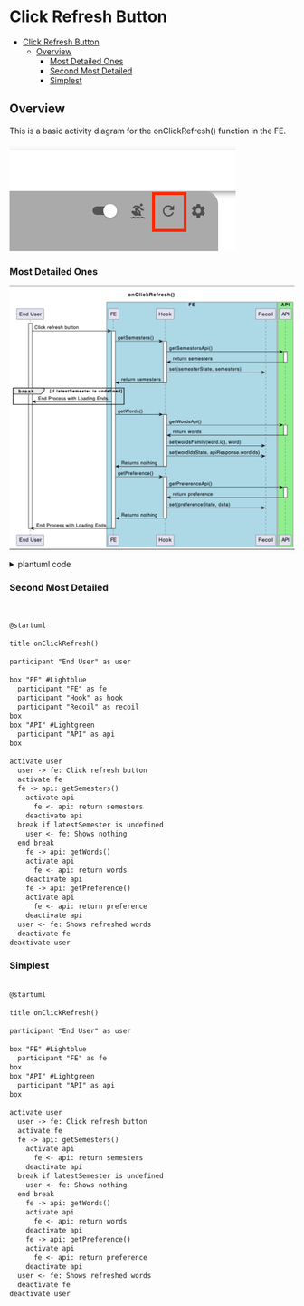 # Click Refresh Button

<!-- TOC -->

- [Click Refresh Button](#click-refresh-button)
  - [Overview](#overview)
    - [Most Detailed Ones](#most-detailed-ones)
    - [Second Most Detailed](#second-most-detailed)
    - [Simplest](#simplest)

<!-- /TOC -->

## Overview
This is a basic activity diagram for the onClickRefresh() function in the FE.

![refresh_button](./assets/refresh_button.png)

### Most Detailed Ones
![on_click_refresh_activity_diagram](./assets/on_click_refresh_activity_diagram.png)
<details><summary >plantuml code</summary>

```plantuml

@startuml

title onClickRefresh()

participant "End User" as user

box "FE" #Lightblue
  participant "FE" as fe
  participant "Hook" as hook
  participant "Recoil" as recoil
box
box "API" #Lightgreen
  participant "API" as api
box


activate user
  user -> fe: Click refresh button
  activate fe
  fe -> hook: getSemesters()
    activate hook
      hook -> api: getSemestersApi()
      activate api
        hook <- api: return semesters
      deactivate api
      hook -> recoil: set(semesterState, semesters)
      fe <- hook: return semesters
    deactivate hook
  break if latestSemester is undefined
    user <- fe: End Process with Loading Ends.
  end break
    fe -> hook: getWords()
    activate hook
      hook -> api: getWordsApi()
      activate api
        hook <- api: return words
      deactivate api
      hook -> recoil: set(wordsFamily(word.id), word)
      hook -> recoil: set(wordIdsState, apiResponse.wordIds)
      fe <- hook: Returns nothing
    deactivate hook
    fe -> hook: getPreference()
    activate hook
      hook -> api: getPreferenceApi()
      activate api
        hook <- api: return preference
      deactivate api
      hook -> recoil: set(preferenceState, data)
      fe <- hook: Returns nothing
    deactivate hook
  user <- fe: End Process with Loading Ends.
  deactivate fe
deactivate user
```
</details>

### Second Most Detailed
```plantuml


@startuml

title onClickRefresh()

participant "End User" as user

box "FE" #Lightblue
  participant "FE" as fe
  participant "Hook" as hook
  participant "Recoil" as recoil
box
box "API" #Lightgreen
  participant "API" as api
box

activate user
  user -> fe: Click refresh button
  activate fe
  fe -> api: getSemesters()
    activate api
      fe <- api: return semesters
    deactivate api
  break if latestSemester is undefined
    user <- fe: Shows nothing
  end break
    fe -> api: getWords()
    activate api
      fe <- api: return words
    deactivate api
    fe -> api: getPreference()
    activate api
      fe <- api: return preference
    deactivate api
  user <- fe: Shows refreshed words
  deactivate fe
deactivate user
```


### Simplest
```plantuml

@startuml

title onClickRefresh()

participant "End User" as user

box "FE" #Lightblue
  participant "FE" as fe
box
box "API" #Lightgreen
  participant "API" as api
box

activate user
  user -> fe: Click refresh button
  activate fe
  fe -> api: getSemesters()
    activate api
      fe <- api: return semesters
    deactivate api
  break if latestSemester is undefined
    user <- fe: Shows nothing
  end break
    fe -> api: getWords()
    activate api
      fe <- api: return words
    deactivate api
    fe -> api: getPreference()
    activate api
      fe <- api: return preference
    deactivate api
  user <- fe: Shows refreshed words
  deactivate fe
deactivate user
```
